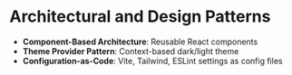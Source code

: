 # Architectural and Design Patterns

* **Component-Based Architecture**: Reusable React components
* **Theme Provider Pattern**: Context-based dark/light theme
* **Configuration-as-Code**: Vite, Tailwind, ESLint settings as config files

